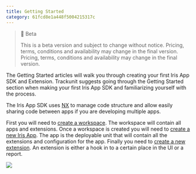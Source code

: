 ```yaml
---
title: Getting Started
category: 61fcd8e1a448f5004215317c
---
```


> 🚧 Beta
> 
> This is a beta version and subject to change without notice. Pricing, terms, conditions and availability may change in the final version. Pricing, terms, conditions and availability may change in the final version.

The Getting Started articles will walk you through creating your first Iris App SDK and Extension. Trackunit suggests going through the Getting Started section when making your first Iris App SDK and familiarizing yourself with the process.

The Iris App SDK uses [NX](https://nx.dev) to manage code structure and allow easily sharing code between apps if you are developing multiple apps.

First you will need to [create a workspace](https://developers.trackunit.com/docs/creating-a-workspace). The workspace will contain all apps and extensions. Once a workspace is created you will need to  [create a new Iris App](https://developers.trackunit.com/docs/creating-a-new-app). The app is the deployable unit that will contain all the extensions and configuration for the app. Finally you need to [create a new extension](https://developers.trackunit.com/docs/creating-a-new-extension). An extension is either a hook in to a certain place in the UI or a report.

![](https://files.readme.io/a4ab2cf-image.png)